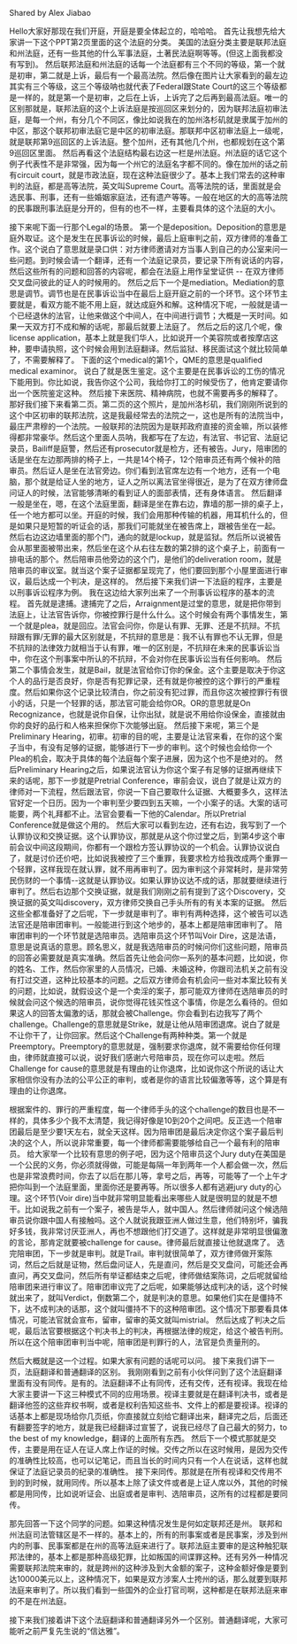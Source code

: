 Shared by Alex Jiabao

Hello大家好那现在我们开庭，开庭是要全体起立的，哈哈哈。
首先让我想先给大家讲一下这个PPT第2页里面的这个法庭的分类。
美国的法庭分类主要是联邦法庭和州法庭，还有一些其他的什么军事法庭，土著民法庭啊等等。(但这上面我都没有写到)。
然后联邦法庭和州法庭的话每一个法庭都有三个不同的等级，第一个就是初审，第二就是上诉，最后有一个最高法院。然后像在图片让大家看到的最左边其实有三个等级，这三个等级呐也就代表了Federal跟State Court的这三个等级都是一样的，就是第一个是初审，之后在上诉，上诉完了之后再到最高法庭。唯一的区别那就是，联邦法庭的这个上诉法庭是按巡回区来划分的，因为联邦法庭初审法庭，是每一个州，有分几个不同区，像比如说我在的加州洛杉矶就是隶属于加州的中区，那这个联邦初审法庭它是中区的初审法庭。那联邦中区初审法庭上一级呢，就是联邦第9巡回区的上诉法庭。整个加州，还有其他几个州，也都规划在这个第9巡回区里面。
然后再看这个法庭结构最右边这一栏是州法庭。州法庭的话它这个例子代表性不是非常强，因为每一个州它的法庭名字都不同的。像在加州的话之前有circuit court，就是市政法庭，现在这种法庭很少了。基本上我们常去的这种审判的法庭，都是高等法院，英文叫Supreme Court。高等法院的话，里面就是会选民事、刑事，还有一些婚姻家庭法，还有遗产等等。一般在地区的大的高等法院的民事跟刑事法庭是分开的，但有的也不一样，主要看具体的这个法庭的大小。

接下来呢下面一行那个Legal的场景。
第一个是deposition。Deposition的意思是庭外取证。这个是发生在民事诉讼的时候，最后上庭审判之前，双方律师的准备工作。这个说白了意思就是录口供：对方律师邀请对方当事人到自己的办公室来问一些问题。到时候会请一个翻译，还有一个法庭记录员，要记录下所有说话的内容，然后这些所有的问题和回答的内容呢，都会在法庭上用作呈堂证供 -- 在双方律师交叉盘问彼此的证人的时候用的。
然后之后下一个是mediation。Mediation的意思是调节。调节也是在民事诉讼当中在最后上庭开庭之前的一个环节。这个环节主要就是，看双方能不能不用上庭，就达成庭外和解。这种情况下呢，一般就是请一个已经退休的法官，让他来做这个中间人，在中间进行调节；大概是一天时间。如果一天双方打不成和解的话呢，那最后就要上法庭了。
然后之后的这几个呢，像license application，基本上就是我们华人，比如说开一个美容院或者按摩店这种，要申请执照，这个时候会用到法庭翻译。然后监狱、移民面试这个就比较简单了，不需要解释了。
下面的这个medical的第1个，QME的意思是qualified medical examinor。 说白了就是医生鉴定。这个主要是在民事诉讼的工伤的情况下能用到。你比如说，我告你这个公司，我给你打工的时候受伤了，他肯定要请你出一个医院鉴定这种。
然后接下来医院、精神病院，也就不需要再多的解释了。
那好我们接下来看第二页。第二页的这个照片，是加州洛杉矶，我们刚刚所说到的这个中区初审的联邦法院，这是我最经常去的法院之一，这也是所有的法院当中，最庄严肃穆的一个法院。一般联邦的法院因为是联邦政府直接的资金嘛，所以装修得都非常豪华。然后这个里面人员呐，我都写在了左边，有法官、书记官、法庭记录员，Bailiff是庭警，然后还有prosecutor就是检方，还有被告。Jury，陪审团的话是坐在左边那两排的椅子上，一共是14个椅子，12个陪审员还有两个候补的陪审员。然后证人是坐在法官旁边。你们看到法官席左边有一个地方，还有一个电脑，那个就是给证人坐的地方，证人之所以离法官坐得很近，是为了在双方律师盘问证人的时候，法官能够清晰的看到证人的面部表情，还有身体语言。
然后翻译一般是坐在，嗯，在这个法庭里面，翻译是坐在靠右边，靠墙的那一排的桌子上，任一个地方都可以坐。开庭的时候，我们会用那种传输的机器，用耳机什么的，但是如果只是短暂的听证会的话，那我们可能就坐在被告席上，跟被告坐在一起。
然后右边这边墙里面的那个门，通向的就是lockup，就是监狱。然后所以说被告会从那里面被带出来，然后坐在这个从右往左数的第2排的这个桌子上，前面有一排电话的那个。然后陪审员他旁边的这个门，是他们的deliveration room，就是陪审员的审议室。就当这个案子证据都呈现完了，他们要回到那个小屋里面进行审议，最后达成一个判决，是这样的。
然后接下来我们讲一下法庭的程序，主要是以刑事诉讼程序为例。
我在这边给大家列出来了一个刑事诉讼程序的基本的流程。
首先就是逮捕。逮捕完了之后，Arraignment是过堂的意思，就是把你带到法庭上，让法官告诉你，你被控罪行是什么什么。这个时候会有两个事情发生，第一个就是plea，就是回应。法官会问你，你是认有罪、无罪、还是不抗辩。不抗辩跟有罪/无罪的最大区别就是，不抗辩的意思是：我不认有罪也不认无罪，但是不抗辩的法律效力就相当于认有罪，唯一的区别是，不抗辩在未来的民事诉讼当中，你在这个刑事案中所认的不抗辩，不会对你在民事诉讼当有任何影响。
然后第二个事情会发生，就是Bail，就是法官给你订你的保金。这个主要是取决于你这个人的品行是否良好，你是否有犯罪记录，还有就是你被控的这个罪行的严重程度。然后如果你这个记录比较清白，你之前没有犯过罪，而且你这次被控罪行有很小的话，只是一个轻罪的话，那法官可能会给你OR。OR的意思就是On Recognizance，也就是说你自保，让你出狱，就是说不用给你设保金，直接就由你的良好的品行和人格来担保你下次能够出庭。
然后接下来呢，第三个是Preliminary Hearing，初审。初审的目的呢，主要是让法官来看，在你的这个案子当中，有没有足够的证据，能够进行下一步的审判。这个时候也会给你一个Plea的机会，取决于具体的每个法庭每个案子进展，因为这个也不是绝对的。
然后Preliminary Hearing之后，如果说法官认为你这个案子有足够的证据再继续下来的话呢，那下一步就是Pretrial Conference，审前会议，说白了就是让双方的律师对一下流程，然后跟法官，你说一下自己要取什么证据、大概要多久，这样法官好定一个日历。因为一个审判至少要四到五天嘛，一个小案子的话。大案的话可能要，两个礼拜都不止。法官会要看一下他的Calendar。所以Pretrial Conference就是做这个用的。
然后大家可以看到左边，还有右边，我写到了一个认罪协议和交换证据。这个认罪协议，那就是从这个你过堂之后，到第4步这个审前会议中间这段期间，你都有一个跟检方签认罪协议的一个机会。认罪协议说白了，就是讨价还价吧，比如说我被控了三个重罪，我要求检方给我改成两个重罪一个轻罪，这样我现在就认罪，就不用再审判了。因为审判这个非常耗时，是非常劳民伤财的一个事情--这就是认罪协议。如果认罪协议达不成的话，那就要继续进行审判了。然后右边那个交换证据，就是我们刚刚之前有提到了这个Discovery，交换证据的英文叫discovery，双方律师交换自己手头所有的有关本案的证据。
然后这些全都准备好了之后呢，下一步就是审判了。审判有两种选择，这个被告可以选法官还是陪审团审判。一般能进行到这个地步的，基本上都是陪审团审判了。
陪审团审判的一个环节就是选陪审员。选陪审员这个环节叫Voir Dire，这是法语，意思是说真话的意思。顾名思义，就是我选陪审员的时候问你们这些问题，陪审员的回答必需要就是真实准确。然后首先让他会问你一系列的基本问题，比如说，你的姓名、工作，然后你家里的人员情况，已婚、未婚这种，你跟司法机关之前有没有打过交道，这种比较基本的问题。之后双方律师会有机会问一些对本案比较有关的问题，比如说，就假设这个是一个卖淫的案子，那可能双方律师在选陪审员的时候就会问这个候选的陪审员，说你觉得花钱买性这个事情，你是怎么看待的。但如果这人的回答太偏激的话，那就会被Challenge。你会看到右边我写了两个challenge。Challenge的意思就是Strike，就是让他从陪审团退席。说白了就是不让你干了，让你回家。然后这个Challenge有两种种类。第一个就是Preemptory。Preemptory的意思就是，强制要求你退席，就不需要给你任何理由，律师就直接可以说，说好我们感谢六号陪审员，现在你可以走啦。然后Challenge for cause的意思就是有理由的让你退席，比如说你这个所说的话让大家相信你没有办法的公平公正的审判，或者是你的语言比较偏激等等，这个算是有理由的让你退席。

根据案件的、罪行的严重程度，每一个律师手头的这个challenge的数目也是不一样的，具体多少个我不太清楚，我记得好像是10到20个之间吧。反正选一个陪审团最后是至少要1天左右，就全天这样。因为陪审团是最后决定你这个案子最后判决的这个人，所以说非常重要，每一个律师都需要能够给自己一个最有利的陪审员。
给大家举一个比较有意思的例子吧，因为这个陪审员这个Jury duty在美国是一个公民的义务，你必须就得做，可能是每隔一年到两年一个人都会做一次，然后也是非常浪费时间，你去了以后在那儿等，拿号之后，再等，可能等了一个上午才把你叫到一个法庭里面，里面你还是要再等。所以很多人都有逃避jury duty的心理。这个环节(Voir dire)当中就非常明显能看出来哪些人就是很明显的就是不想干。比如说我之前有一个案子，被告是华人，就中国人。然后律师就问这个候选陪审员说你跟中国人有接触吗。这个人就说我跟亚洲人做过生意，他们特别坏，骗我好多钱，我非常讨厌亚洲人，再也不想跟他们打交道了。这样就是非常明显很偏激的言论，那肯定就要被challenge for cause。律师最后就直接让他就退席了。 
选完陪审团，下一步就是审判。就是Trail。审判就很简单了，双方律师做开案陈词，然后之后就是证物，然后盘问证人，先是直问，然后是交叉盘问，可能还会再直问，再交叉盘问，然后所有举证都结束之后呢，律师做结案陈词，之后呢就留给陪审团来进行审议了。陪审团审议完了之后呢，如果能够达成判决的话，这个时候就出来了，就叫Verdict，倒数第二个，就是判决的意思。如果他们实在是僵持不下，达不成判决的话那，这个就叫僵持不下的这种陪审团。这个情况下那要看具体情况，可能法官就会宣布，留审，留审的英文就叫mistrial。
然后达成了判决之后呢，最后法官要根据这个判决书上的判决，再根据法律的规定，给这个被告判刑。所以在这个陪审团审判当中呢，陪审团是判罪行的人，法官是负责量刑的。
 
然后大概就是这一个过程。如果大家有问题的话呢可以问。
接下来我们讲下一页，法庭翻译和普通翻译的区别。
我刚刚看到之前有小伙伴问到了这个法庭翻译里面有没有同传。是有的。法庭翻译不止有同传，还有交传，还有视译。我现在给大家主要讲一下这三种模式不同的应用场景。视译主要就是在翻译判决书，或者是翻译他签的这些弃权书啊，或者是权利告知这些书、文件上的都是要视译。视译的话基本上都是现场给你几页纸，你直接就立刻给它翻译出来，翻译完之后，后面还有翻要签字的地方，就是我已经翻译过宣誓了，说我已经尽了自己最大的努力，to the best of my knowledge，翻译的上面所有东西。
然后下一个模式那就是交传，主要是用在证人在证人席上作证的时候。交传之所以在这时候用，是因为交传的准确性比较高，也可以记笔记，而且当长的时间内只有一个人在说话，这样也就保证了法庭记录员的纪录的准确性。
接下来同传。那就是在所有视译和交传用不到的到时候，就用同传。所以基本上除了读文件或者是上证人席以外，其他的时候都是用同传，比如说听证会、出庭或者是审判、选陪审员，这所有的过程都是要同传。

那先回答一下这个同学的问题。如果这种情况发生是何如定联邦还是州。
联邦和州法庭司法管辖区是不一样的。基本上的，所有的刑事案或者是民事案，涉及到州内的刑事、民事案都是在州的高等法庭来进行了。联邦法庭主要审的是这种触犯联邦法律的，基本上都是那种高级犯罪，比如叛国的间谍罪这种。还有另外一种情况需要联邦法院来审的，就是跨州的这种涉及到大金额的案子，这种金额好像是要到达10000美元以上，这种情况下，如果是双方涉案人士挎州的话，那么就要到联邦法庭来审判了。所以我们看到一些国外的企业打官司啊，这种都是在联邦法庭来审的不是在州法庭。

接下来我们接着讲下这个法庭翻译和普通翻译另外一个区别。普通翻译呢，大家可能听之前严复先生说的“信达雅”。
